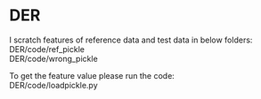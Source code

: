 # DER

I scratch features of reference data and test data in below folders:  
DER/code/ref_pickle  
DER/code/wrong_pickle  

To get the feature value please run the code:  
DER/code/loadpickle.py  
